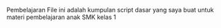 Pembelajaran
File ini adalah kumpulan script dasar yang saya buat untuk materi pembelajaran anak SMK kelas 1